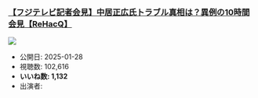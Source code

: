 ### [【フジテレビ記者会見】中居正広氏トラブル真相は？異例の10時間会見【ReHacQ】](https://www.youtube.com/watch?v=cJD7qxsdobk)
[![](https://img.youtube.com/vi/cJD7qxsdobk/sddefault.jpg)](https://www.youtube.com/watch?v=cJD7qxsdobk)
-   公開日: 2025-01-28
-   視聴数: 102,616
-   **いいね数: 1,132**
-   出演者: 
